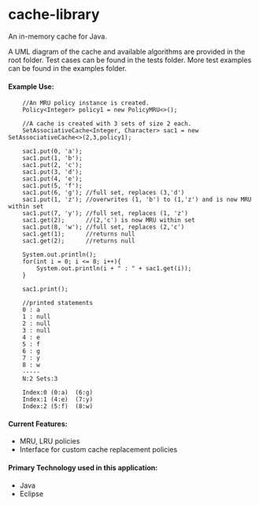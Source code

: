 # cache-library
An in-memory cache for Java.

A UML diagram of the cache and available algorithms are provided in the root folder.
Test cases can be found in the tests folder.
More test examples can be found in the examples folder.

#### Example Use:

    	//An MRU policy instance is created.
		Policy<Integer> policy1 = new PolicyMRU<>();
		
		//A cache is created with 3 sets of size 2 each.
		SetAssociativeCache<Integer, Character> sac1 = new SetAssociativeCache<>(2,3,policy1);
		
		sac1.put(0, 'a');
		sac1.put(1, 'b');
		sac1.put(2, 'c');
		sac1.put(3, 'd'); 
		sac1.put(4, 'e'); 
		sac1.put(5, 'f'); 
		sac1.put(6, 'g'); //full set, replaces (3,'d') 
		sac1.put(1, 'z'); //overwrites (1, 'b') to (1,'z') and is now MRU within set
		sac1.put(7, 'y'); //full set, replaces (1, 'z')
		sac1.get(2);      //(2,'c') is now MRU within set
		sac1.put(8, 'w'); //full set, replaces (2,'c')
		sac1.get(1);      //returns null   
		sac1.get(2);      //returns null
		
		System.out.println();
		for(int i = 0; i <= 8; i++){
			System.out.println(i + " : " + sac1.get(i));
		}
		
		sac1.print();
		
		//printed statements
		0 : a
		1 : null
		2 : null
		3 : null
		4 : e
		5 : f
		6 : g
		7 : y
		8 : w
		-----
		N:2 Sets:3

		Index:0 (0:a)  (6:g) 
		Index:1 (4:e)  (7:y) 
		Index:2 (5:f)  (8:w) 

#### Current Features:
  - MRU, LRU policies
  - Interface for custom cache replacement policies
  
#### Primary Technology used in this application:
  - Java
  - Eclipse



